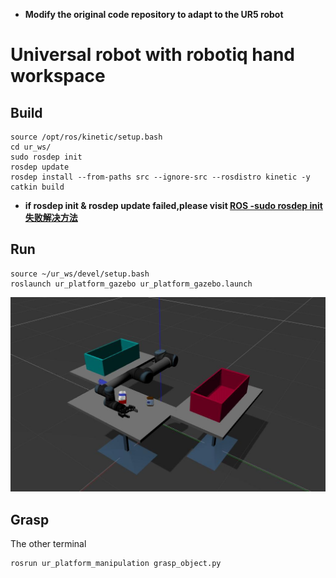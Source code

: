 - **Modify the original code repository to adapt to the UR5 robot**
# Universal robot with robotiq hand workspace

## Build

```
source /opt/ros/kinetic/setup.bash
cd ur_ws/
sudo rosdep init
rosdep update
rosdep install --from-paths src --ignore-src --rosdistro kinetic -y
catkin build
```
* **if rosdep init & rosdep update failed,please visit [ROS -sudo rosdep init 失败解决方法](https://blog.csdn.net/bornfree5511/article/details/106267533)**

## Run

```
source ~/ur_ws/devel/setup.bash
roslaunch ur_platform_gazebo ur_platform_gazebo.launch
```
![ur_robotiq](images/ur_robotiq.jpg)

## Grasp

The other terminal

```
rosrun ur_platform_manipulation grasp_object.py
```


